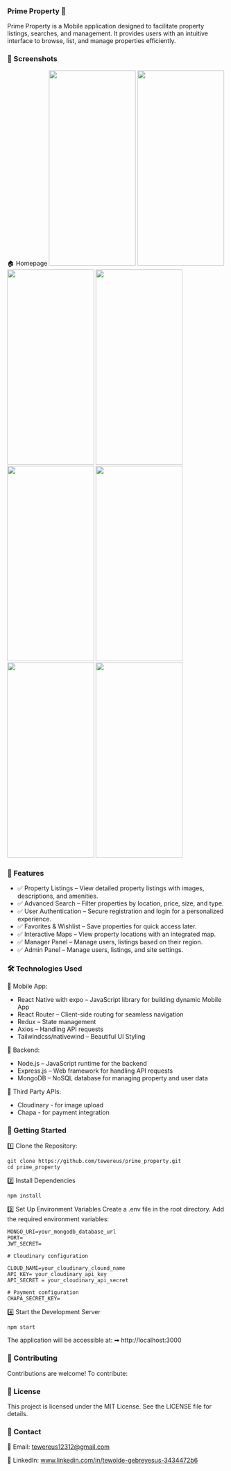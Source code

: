 ### Prime Property 🏡
Prime Property is a Mobile application designed to facilitate property listings, searches, and management. It provides users with an intuitive interface to browse, list, and manage properties efficiently.

### 📸 Screenshots
🏠 Homepage
<img src="https://github.com/user-attachments/assets/867435e3-586a-4599-851a-bb033b29328f" width="200" height="450" />
<img src="https://github.com/user-attachments/assets/3b8fdbdc-7042-4a49-8172-e8d4a3aa63ed" width="200" height="450" />
<img src="https://github.com/user-attachments/assets/33aa5d48-d2fc-4e11-b5ae-842704c9f478" width="200" height="450" />
<img src="https://github.com/user-attachments/assets/497474f4-1294-4bb9-9922-bd5642b73c58" width="200" height="450" />
<img src="https://github.com/user-attachments/assets/ea226c1e-db70-4ac0-a6dc-c0d5527a3891" width="200" height="450" />
<img src="https://github.com/user-attachments/assets/b5d51996-de6c-40f3-bf68-b98437b09e80" width="200" height="450" />
<img src="https://github.com/user-attachments/assets/074f946f-c597-443d-b0f5-0a734fedbc10" width="200" height="450" />
<img src="https://github.com/user-attachments/assets/fe08d687-0b8b-4c13-a4f8-ec6db8e0a7f4" width="200" height="450" />

### 🚀 Features
- ✅ Property Listings – View detailed property listings with images, descriptions, and amenities.
- ✅ Advanced Search – Filter properties by location, price, size, and type.
- ✅ User Authentication – Secure registration and login for a personalized experience.
- ✅ Favorites & Wishlist – Save properties for quick access later.
- ✅ Interactive Maps – View property locations with an integrated map.
- ✅ Manager Panel – Manage users, listings based on their region.
- ✅ Admin Panel – Manage users, listings, and site settings.
  
### 🛠 Technologies Used
🔹 Mobile App:

- React Native with expo – JavaScript library for building dynamic Mobile App
- React Router – Client-side routing for seamless navigation
- Redux – State management
- Axios – Handling API requests
- Tailwindcss/nativewind – Beautiful UI Styling
  
🔹 Backend:

- Node.js – JavaScript runtime for the backend
- Express.js – Web framework for handling API requests
- MongoDB – NoSQL database for managing property and user data

🔹 Third Party APIs:

- Cloudinary - for image upload
- Chapa - for payment integration


### 📌 Getting Started
1️⃣ Clone the Repository:
```
git clone https://github.com/tewereus/prime_property.git
cd prime_property
```
2️⃣ Install Dependencies
```
npm install
```
3️⃣ Set Up Environment Variables
Create a .env file in the root directory.
Add the required environment variables:
```
MONGO_URI=your_mongodb_database_url
PORT=
JWT_SECRET=

# Cloudinary configuration

CLOUD_NAME=your_cloudinary_clound_name
API_KEY= your_cloudinary_api_key
API_SECRET = your_cloudinary_api_secret

# Payment configuration
CHAPA_SECRET_KEY=
```
4️⃣ Start the Development Server
```
npm start
```
The application will be accessible at:
➡ http://localhost:3000

### 🤝 Contributing
Contributions are welcome! To contribute:

### 📜 License
This project is licensed under the MIT License. See the LICENSE file for details.

### 📩 Contact
📧 Email: tewereus12312@gmail.com

🔗 LinkedIn: www.linkedin.com/in/tewolde-gebreyesus-3434472b6
